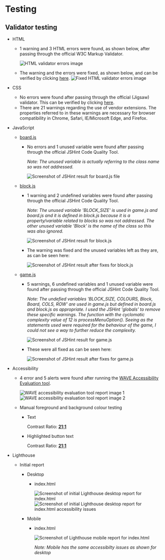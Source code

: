 # Testing

## Validator testing
        
* HTML
    * 1 warning and 3 HTML errors were found, as shown below, after passing through the official W3C Markup Validator.

        ![HTML validator errors image](documentation/screenshots/testing/errors-1-to-4.png)

    * The warning and the errors were fixed, as shown below, and can be verified by clicking [here](https://validator.w3.org/nu/?doc=https%3A%2F%2Fdebzdk.github.io%2Ftetris%2F).
        ![Fixed HTML validator errors image](documentation/screenshots/testing/fixed-html-errors.png)

* CSS
    * No errors were found after passing through the official (Jigsaw) validator.
    This can be verified by clicking [here](https://jigsaw.w3.org/css-validator/validator?uri=https%3A%2F%2Fdebzdk.github.io%2Ftetris&profile=css3svg&usermedium=all&warning=1&vextwarning=&lang=en).
    * There are 21 warnings regarding the use of vendor extensions. The properties referred to in these warnings are necessary for browser compatibility in Chrome, Safari, IE/Microsoft Edge, and Firefox.
    
* JavaScript
    * [board.js](https://github.com/DebzDK/tetris/blob/main/assets/js/board.js)
        * No errors and 1 unused variable were found after passing through the official JSHint Code Quality Tool.
            
            *Note: The unused variable is actually referring to the class name so was not addressed.*
            
            ![Screenshot of JSHint result for board.js file](documentation/screenshots/testing/jshint-validation-result-for-boardjs.png)

    * [block.js](https://github.com/DebzDK/tetris/blob/main/assets/js/block.js)
        * 1 warning and 2 undefined variables were found after passing through the official JSHint Code Quality Tool.
            
            *Note: The unused variable 'BLOCK_SIZE' is used in game.js and board.js and it is defined in block.js because it is a property/variable related to blocks so was not addressed. The other unused variable 'Block' is the name of the class so this was also ignored.*

            ![Screenshot of JSHint result for block.js](documentation/screenshots/testing/jshint-validation-result-for-blockjs.png)

        * The warning was fixed and the unused variables left as they are, as can be seen here:

            ![Screenshot of JSHint result after fixes for block.js](documentation/screenshots/testing/jshint-validation-fixes-for-blockjs.png)

    * [game.js](https://github.com/DebzDK/tetris/blob/main/assets/js/game.js)
        * 5 warnings, 6 undefined variables and 1 unused variable were found after passing through the official JSHint Code Quality Tool.
            
            *Note: The undefied variables 'BLOCK_SIZE, COLOURS, Block, Board, COLS, ROW' are used in game.js but defined in board.js and block.js as appropriate. I used the JSHint 'globals' to remove these specific warnings. The function with the cyclomatic complexity value of 12 is processMenuOption(). Seeing as the statements used were required for the behaviour of the game, I could not see a way to further reduce the complexity.*

            ![Screenshot of JSHint result for game.js](documentation/screenshots/testing/jshint-validation-result-for-gamejs.png)
        
        * These were all fixed as can be seen here:

            ![Screenshot of JSHint result after fixes for game.js](documentation/screenshots/testing/jshint-validation-fixes-for-gamejs.png)

* Accessibility
    * 4 error and 5 alerts were found after running the [WAVE Accessibility Evaluation tool](https://wave.webaim.org/report#/https://debzdk.github.io/pilates-your-guide-to-flexible-fun).

        ![WAVE accessibility evaluation tool report image 1](documentation/screenshots/testing/wave-accessibility-evaluation-tool-report-1.png)
        ![WAVE accessibility evaluation tool report image 2](documentation/screenshots/testing/wave-accessibility-evaluation-tool-report-2.png)

    * Manual foreground and background colour testing
        * Text
            
            Contrast Ratio: <b>[21:1](https://webaim.org/resources/contrastchecker/?fcolor=000000&bcolor=FFFFFF)</b>

        * Highlighted button text

            Contrast Ratio: <b>[21:1](https://webaim.org/resources/contrastchecker/?fcolor=FFFFFF&bcolor=000000)</b>

* Lighthouse
    * Initial report
        * Desktop
            * index.html

                ![Screenshot of initial Lighthouse desktop report for index.html](documentation/screenshots/testing/lighthouse-desktop-report.png)
                ![Screenshot of initial Lighthouse desktop report for index.html accessibility issues](documentation/screenshots/testing/lighthouse-desktop-accessibility-issues.png)

        * Mobile
            * index.html

                ![Screenshot of Lighthouse mobile report for index.html](documentation/screenshots/testing/lighthouse-mobile-report.png)

                *Note: Mobile has the same accessibilty issues as shown for desktop*